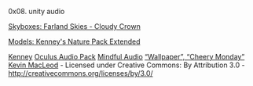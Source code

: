 0x08. unity audio


[Skyboxes: Farland Skies - Cloudy Crown](https://assetstore.unity.com/packages/2d/textures-materials/sky/farland-skies-cloudy-crown-60004)

[Models: Kenney's Nature Pack Extended](https://kenney.nl/assets/nature-pack-extended)

[Kenney](https://kenney.nl/)
[Oculus Audio Pack](https://developer.oculus.com/downloads/package/oculus-audio-pack-1/)
[Mindful Audio](https://mindful-audio.com/)
[“Wallpaper”, “Cheery Monday” Kevin MacLeod](incompetech.com)
	- Licensed under Creative Commons: By Attribution 3.0
	- http://creativecommons.org/licenses/by/3.0/
